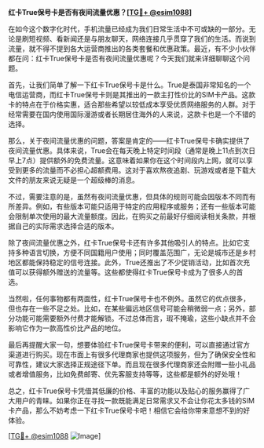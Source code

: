 **红卡True保号卡是否有夜间流量优惠？[[TG💪+ @esim1088](https://t.me/s/esim1088)]**

在如今这个数字化时代，手机流量已经成为我们日常生活中不可或缺的一部分。无论是刷短视频、看新闻还是与朋友聊天，网络连接几乎贯穿了我们的生活。而说到流量，就不得不提到各大运营商推出的各类套餐和优惠政策。最近，有不少小伙伴都在问：红卡True保号卡是否有夜间流量优惠呢？今天我们就来详细聊聊这个问题。

首先，让我们简单了解一下红卡True保号卡是什么。True是泰国非常知名的一个电信运营商，而红卡True保号卡则是其推出的一款主打性价比的SIM卡产品。这款卡的特点在于价格实惠，适合那些希望以较低成本享受优质网络服务的人群。对于经常需要在国内使用国际漫游或者长期居住海外的人来说，这款卡也是一个不错的选择。

那么，关于夜间流量优惠的问题，答案是肯定的——红卡True保号卡确实提供了夜间流量优惠。具体来说，True会在每天晚上特定时间段（通常是晚上11点到次日早上7点）提供额外的免费流量。这意味着如果你在这个时间段内上网，就可以享受到更多的流量而不必担心超额费用。这对于喜欢熬夜追剧、玩游戏或者是下载大文件的朋友来说无疑是一个超级棒的消息。

不过，需要注意的是，虽然有夜间流量优惠，但具体的规则可能会因版本不同而有所差异。例如，有些版本可能只适用于特定的应用程序或服务；还有一些版本可能会限制单次使用的最大流量额度。因此，在购买之前最好仔细阅读相关条款，并根据自己的实际需求选择合适的版本。

除了夜间流量优惠之外，红卡True保号卡还有许多其他吸引人的特点。比如它支持多种语言切换，方便不同国籍用户使用；同时覆盖范围广，无论是城市还是乡村地区都能保持稳定的信号连接。此外，True还推出了不少促销活动，比如首次充值可以获得额外赠送的流量等。这些都使得红卡True保号卡成为了很多人的首选。

当然啦，任何事物都有两面性，红卡True保号卡也不例外。虽然它的优点很多，但也存在一些不足之处。比如，在某些偏远地区信号可能会稍微弱一点；另外，部分功能可能需要额外付费才能解锁。不过总体而言，瑕不掩瑜，这些小缺点并不会影响它作为一款高性价比产品的地位。

最后再提醒大家一句，想要体验红卡True保号卡带来的便利，可以直接通过官方渠道进行购买。现在市面上有很多代理商家也提供这项服务，但为了确保安全性和可靠性，建议大家选择正规途径下单。而且现在很多代理商家还会附赠一些小礼品或者增值服务，比如免费邮寄、优先客服支持等等，这些都是额外的好处哦！

总之，红卡True保号卡凭借其低廉的价格、丰富的功能以及贴心的服务赢得了广大用户的青睐。如果你正在寻找一款既能满足日常需求又不会让你花太多钱的SIM卡产品，那么不妨考虑一下红卡True保号卡吧！相信它会给你带来意想不到的好体验。

[[TG💪+ @esim1088](https://t.me/s/esim1088) ![Image](https://i.postimg.cc/4NQfJmqS/Snipaste-2025-05-13-00-14-12.png)]